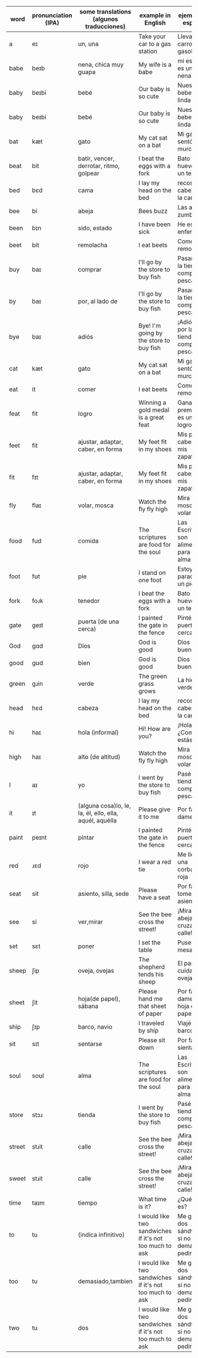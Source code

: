 |word|pronunciation (IPA)|some translations (algunos traducciones)|example in English|ejemplo en español|
|----|----|----|----|----|
|a|eɪ|un, una|Take your car to a gas station|Lleva tu carro a una gasolinera|
|babe|beɪb|nena, chica muy guapa|My wife is a babe|mi esposa es una nena|
|baby|beɪbi|bebé|Our baby is so cute|Nuestra bebe es tan linda|
|baby|beɪbi|bebé|Our baby is so cute|Nuestra bebe es tan linda|
|bat|kæt|gato|My cat sat on a bat|Mi gato se sentó en un murciélago|
|beat|bit|batir, vencer, derrotar, ritmo, golpear|I beat the eggs with a fork|Bato los huevos con un tenedor|
|bed|bɛd|cama|I lay my head on the bed|recosto mi cabeza en la cama|
|bee|bi|abeja|Bees buzz|Las abejas zumban|
|been|bɪn|sido, estado|I have been sick|He estado enfermo|
|beet|bit|remolacha|I eat beets|Como remolachas|
|buy|baɪ|comprar|I'll go by the store to buy fish|Pasaré por la tienda a comprar pescado|
|by|baɪ|por, al lado de|I'll go by the store to buy fish|Pasaré por la tienda a comprar pescado|
|bye|baɪ|adiós|Bye! I'm going by the store to buy fish|¡Adiós! Voy por la tienda a comprar pescado|
|cat|kæt|gato|My cat sat on a bat|Mi gato se sentó en un murciélago|
|eat|it|comer|I eat beets|Como remolachas|
|feat|fit|logro|Winning a gold medal is a great feat|Ganando el premio oro es un gran logro|
|feet|fit|ajustar, adaptar, caber, en forma|My feet fit in my shoes|Mis pies caben en mis zapatos|
|fit|fɪt|ajustar, adaptar, caber, en forma|My feet fit in my shoes|Mis pies caben en mis zapatos|
|fly|flaɪ|volar, mosca|Watch the fly fly high|Mira la mosca volar alto|
|food|fud|comida|The scriptures are food for the soul|Las Escrituras son alimento para el alma|
|foot|fʊt|pie|I stand on one foot|Estoy parado en un pie|
|fork|foɹk|tenedor|I beat the eggs with a fork|Bato los huevos con un tenedor|
|gate|ɡeɪt|puerta (de una cerca)|I painted the gate in the fence|Pinté la puerta en la cerca|
|God|ɡɑd|Dios|God is good|Dios es bueno|
|good|gʊd|bien|God is good|Dios es bueno|
|green|gɹin|verde|The green grass grows|La hierba verde crece|
|head|hɛd|cabeza|I lay my head on the bed|recosto mi cabeza en la cama|
|hi|haɪ|hola (informal)|Hi! How are you?|¡Hola! ¿Como estás?|
|high|haɪ|alto (de altitud)|Watch the fly fly high|Mira la mosca volar alto|
|I|aɪ|yo|I went by the store to buy fish|Pasé por la tienda a comprar pescado|
|it|ɪt|(alguna cosa)lo, le, la, él, ello, ella, aquél, aquélla|Please give it to me|Por favor, damelo|
|paint|peɪnt|pintar|I painted the gate in the fence|Pinté la puerta en la cerca|
|red|ɹɛd|rojo|I wear a red tie|Me llevo una corbata roja|
|seat|sit|asiento, silla, sede|Please have a seat|Por favor, tome asiento|
|see|si|ver,mirar|See the bee cross the street!|¡Mira la abeja cruzar la calle!|
|set|sɛt|poner|I set the table|Puse la mesa|
|sheep|ʃip|oveja, ovejas|The shepherd tends his sheep|El pastor cuida a sus ovejas|
|sheet|ʃit|hoja(de papel), sábana|Please hand me that sheet of paper|Por favor, dame aquel hoja de papel|
|ship|ʃɪp|barco, navio|I traveled by ship|Viajé en barco|
|sit|sɪt|sentarse|Please sit down|Por favor, sientase|
|soul|soʊl|alma|The scriptures are food for the soul|Las Escrituras son alimento para el alma|
|store|stɔɹ|tienda|I went by the store to buy fish|Pasé por la tienda a comprar pescado|
|street|stɹit|calle|See the bee cross the street!|¡Mira la abeja cruzar la calle!|
|sweet|stɹit|calle|See the bee cross the street!|¡Mira la abeja cruzar la calle!|
|time|taɪm|tiempo|What time is it?|¿Qué hora es?|
|to|tu|(indica infinitivo)|I would like two sandwiches if it's not too much to ask|Me gustaría dos sándwiches si no es demasiado pedir|
|too|tu|demasiado,tambien|I would like two sandwiches if it's not too much to ask|Me gustaría dos sándwiches si no es demasiado pedir|
|two|tu|dos|I would like two sandwiches if it's not too much to ask|Me gustaría dos sándwiches si no es demasiado pedir|
